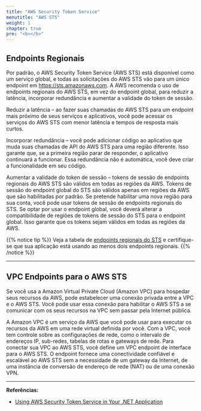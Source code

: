 ```yaml
---
title: "AWS Security Token Service"
menutitle: "AWS STS"
weight: 1
chapter: true
pre: "<b></b>"
---
```


## Endpoints Regionais
Por padrão, o AWS Security Token Service (AWS STS) está disponível como um serviço global, e todas as solicitações do AWS STS vão para um único endpoint em https://sts.amazonaws.com. A AWS recomenda o uso de endpoints regionais do AWS STS, em vez do endpoint global, para reduzir a latência, incorporar redundância e aumentar a validade do token de sessão.

Reduzir a latência – ao fazer suas chamadas do AWS STS para um endpoint mais próximo de seus serviços e aplicativos, você pode acessar os serviços do AWS STS com menor latência e tempos de resposta mais curtos.

Incorporar redundância – você pode adicionar código ao aplicativo que muda suas chamadas de API do AWS STS para uma região diferente. Isso garante que, se a primeira região parar de responder, o aplicativo continuará a funcionar. Essa redundância não é automática, você deve criar a funcionalidade em seu código.

Aumentar a validade do token de sessão – tokens de sessão de endpoints regionais do AWS STS são válidos em todas as regiões da AWS. Tokens de sessão do endpoint global do STS são válidos apenas em regiões da AWS que são habilitadas por padrão. Se pretende habilitar uma nova região para sua conta, você pode usar tokens de sessão de endpoints regionais do STS. Se optar por usar o endpoint global, você deverá alterar a compatibilidade de regiões de tokens de sessão do STS para o endpoint global. Isso garante que os tokens sejam válidos em todas as regiões da AWS.


{{% notice tip %}}
<i class="fas fa-lightbulb"></i>
Veja a tabela de [endpoints regionais do STS](https://docs.aws.amazon.com/pt_br/IAM/latest/UserGuide/id_credentials_temp_enable-regions.html#id_credentials_region-endpoints) e certifique-se que sua aplicação está usando ao menos dois endpoints regionais.
{{% /notice %}}

---
## VPC Endpoints para o AWS STS
Se você usa a Amazon Virtual Private Cloud (Amazon VPC) para hospedar seus recursos da AWS, pode estabelecer uma conexão privada entre a VPC e o AWS STS. Você pode usar essa conexão para habilitar o AWS STS a se comunicar com os seus recursos na VPC sem passar pela Internet pública.

A Amazon VPC é um serviço da AWS que você pode usar para executar os recursos da AWS em uma rede virtual definida por você. Com a VPC, você tem controle sobre as configurações de rede, como o intervalo de endereços IP, sub-redes, tabelas de rotas e gateways de rede. Para conectar sua VPC ao AWS STS, você define um VPC endpoint de interface para o AWS STS. O endpoint fornece uma conectividade confiável e escalável ao AWS STS sem a necessidade de um gateway da Internet, de uma instância de conversão de endereço de rede (NAT) ou de uma conexão VPN.


---
**Referências:**
- [Using AWS Security Token Service in Your .NET Application](https://www.youtube.com/watch?v=9e2DdGT5mZg)